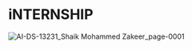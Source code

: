 # iNTERNSHIP

![AI-DS-13231_Shaik Mohammed Zakeer_page-0001](https://github.com/ZakeerS/iNTERNSHIP/assets/135118498/b26d9892-f769-4583-9d31-017401b464c4)
